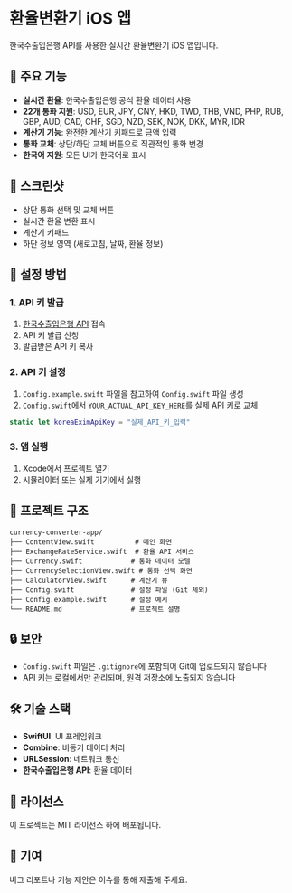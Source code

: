 # 환율변환기 iOS 앱

한국수출입은행 API를 사용한 실시간 환율변환기 iOS 앱입니다.

## 🚀 주요 기능

- **실시간 환율**: 한국수출입은행 공식 환율 데이터 사용
- **22개 통화 지원**: USD, EUR, JPY, CNY, HKD, TWD, THB, VND, PHP, RUB, GBP, AUD, CAD, CHF, SGD, NZD, SEK, NOK, DKK, MYR, IDR
- **계산기 기능**: 완전한 계산기 키패드로 금액 입력
- **통화 교체**: 상단/하단 교체 버튼으로 직관적인 통화 변경
- **한국어 지원**: 모든 UI가 한국어로 표시

## 📱 스크린샷

- 상단 통화 선택 및 교체 버튼
- 실시간 환율 변환 표시
- 계산기 키패드
- 하단 정보 영역 (새로고침, 날짜, 환율 정보)

## 🔧 설정 방법

### 1. API 키 발급
1. [한국수출입은행 API](https://www.koreaexim.go.kr/ir/HPHKIR020M01?apino=2&viewtype=C&searchselect=&searchword=) 접속
2. API 키 발급 신청
3. 발급받은 API 키 복사

### 2. API 키 설정
1. `Config.example.swift` 파일을 참고하여 `Config.swift` 파일 생성
2. `Config.swift`에서 `YOUR_ACTUAL_API_KEY_HERE`를 실제 API 키로 교체

```swift
static let koreaEximApiKey = "실제_API_키_입력"
```

### 3. 앱 실행
1. Xcode에서 프로젝트 열기
2. 시뮬레이터 또는 실제 기기에서 실행

## 📁 프로젝트 구조

```
currency-converter-app/
├── ContentView.swift          # 메인 화면
├── ExchangeRateService.swift  # 환율 API 서비스
├── Currency.swift            # 통화 데이터 모델
├── CurrencySelectionView.swift # 통화 선택 화면
├── CalculatorView.swift      # 계산기 뷰
├── Config.swift              # 설정 파일 (Git 제외)
├── Config.example.swift      # 설정 예시
└── README.md                 # 프로젝트 설명
```

## 🔒 보안

- `Config.swift` 파일은 `.gitignore`에 포함되어 Git에 업로드되지 않습니다
- API 키는 로컬에서만 관리되며, 원격 저장소에 노출되지 않습니다

## 🛠 기술 스택

- **SwiftUI**: UI 프레임워크
- **Combine**: 비동기 데이터 처리
- **URLSession**: 네트워크 통신
- **한국수출입은행 API**: 환율 데이터

## 📄 라이선스

이 프로젝트는 MIT 라이선스 하에 배포됩니다.

## 🤝 기여

버그 리포트나 기능 제안은 이슈를 통해 제출해 주세요.
